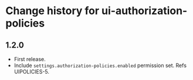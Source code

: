 # Change history for ui-authorization-policies

## 1.2.0

* First release.
* Include `settings.authorization-policies.enabled` permission set. Refs UIPOLICIES-5.
